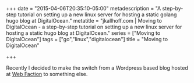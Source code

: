 +++
date = "2015-04-06T20:35:10-05:00"
metadescription = "A step-by-step tutorial on setting up a new linux server for hosting a static golang hugo blog at DigitalOcean."
metatitle = "jkallhoff.com | Moving to DigitalOcean - a step-by-step tutorial on setting up a new linux server for hosting a static hugo blog at DigitalOcean."
series = ["Moving to DigitalOcean"]
tags = ["go","linux","digitalocean"]
title = "Moving to DigitalOcean"

+++

Recently I decided to make the switch from a Wordpress based blog hosted at [Web Faction][1] to something else.

[1]:	http://www.webfaction.com